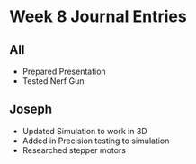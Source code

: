 # Week 8 Journal Entries

## All

* Prepared Presentation
* Tested Nerf Gun

## Joseph

* Updated Simulation to work in 3D
* Added in Precision testing to simulation
* Researched stepper motors
